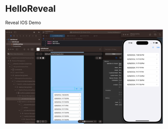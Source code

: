 # HelloReveal
Reveal IOS Demo

![image](https://github.com/kingking888/HelloReveal/blob/main/9651719674351_.pic.jpg)